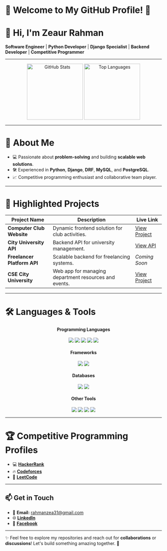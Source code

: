 # 🌟 **Welcome to My GitHub Profile!** 🌟

# 👋 Hi, I'm **Zeaur Rahman**  
**Software Engineer** | **Python Developer** | **Django Specialist** | **Backend Developer** | **Competitive Programmer**

---

<div align="center">
  <img src="https://github-readme-stats.vercel.app/api?username=Zea2002&show_icons=true&theme=radical" alt="GitHub Stats" height="180px" />
  <img src="https://github-readme-stats.vercel.app/api/top-langs/?username=Zea2002&layout=compact&theme=radical" alt="Top Languages" height="180px" />
</div>

---

# 🚀 **About Me**  
- 💻 Passionate about **problem-solving** and building **scalable web solutions**.  
- 🛠️ Experienced in **Python**, **Django**, **DRF**, **MySQL**, and **PostgreSQL**.  
- 📈 Competitive programming enthusiast and collaborative team player.  

---

# 📂 **Highlighted Projects**  

| Project Name                              | Description                                            | Live Link |
|-------------------------------------------|--------------------------------------------------------|-----------|
| **Computer Club Website**                 | Dynamic frontend solution for club activities.         | [View Project](https://computerclub-cityuniversity.netlify.app/) |
| **City University API**                   | Backend API for university management.                 | [View API](https://city-uni-dpt-api.onrender.com) |
| **Freelancer Platform API**               | Scalable backend for freelancing systems.              | _Coming Soon_ |
| **CSE City University**                   | Web app for managing department resources and events.  | [View Project](https://csecityuniversity.netlify.app/) |

---

# 🛠️ **Languages & Tools**  

<div align="center">
  <h4>Programming Languages</h4>
  <img src="https://img.shields.io/badge/-Python-3776AB?style=for-the-badge&logo=Python&logoColor=white" />
  <img src="https://img.shields.io/badge/-JavaScript-F7DF1E?style=for-the-badge&logo=JavaScript&logoColor=black" />
  <img src="https://img.shields.io/badge/-SQL-4479A1?style=for-the-badge&logo=MySQL&logoColor=white" />
  <img src="https://img.shields.io/badge/-HTML-E34F26?style=for-the-badge&logo=HTML5&logoColor=white" />
  <img src="https://img.shields.io/badge/-CSS-1572B6?style=for-the-badge&logo=CSS3&logoColor=white" />
</div>

<div align="center">
  <h4>Frameworks</h4>
  <img src="https://img.shields.io/badge/-Django-092E20?style=for-the-badge&logo=Django&logoColor=white" />
  <img src="https://img.shields.io/badge/-Django%20REST%20Framework-ff1709?style=for-the-badge&logo=django&logoColor=white" />
</div>

<div align="center">
  <h4>Databases</h4>
  <img src="https://img.shields.io/badge/-MySQL-4479A1?style=for-the-badge&logo=MySQL&logoColor=white" />
  <img src="https://img.shields.io/badge/-PostgreSQL-336791?style=for-the-badge&logo=PostgreSQL&logoColor=white" />
</div>

<div align="center">
  <h4>Other Tools</h4>
  <img src="https://img.shields.io/badge/-Docker-2496ED?style=for-the-badge&logo=Docker&logoColor=white" />
  <img src="https://img.shields.io/badge/-Postman-FF6C37?style=for-the-badge&logo=Postman&logoColor=white" />
  <img src="https://img.shields.io/badge/-Git-F05032?style=for-the-badge&logo=Git&logoColor=white" />
  <img src="https://img.shields.io/badge/-GitHub-181717?style=for-the-badge&logo=GitHub&logoColor=white" />
</div>

---

# 🏆 **Competitive Programming Profiles**  
- 💻 [**HackerRank**](https://www.hackerrank.com/profile/rahmanzea31)  
- 🔥 [**Codeforces**](https://codeforces.com/profile/Zeaur_Rahman)  
- 🎯 [**LeetCode**](https://leetcode.com/u/rahmanzea31/)  

---

## 📫 **Get in Touch**  
- 📧 **Email:** [rahmanzea31@gmail.com](mailto:rahmanzea31@gmail.com)  
- 🌐 [**LinkedIn**](https://www.linkedin.com/in/zeaur-rahman-4209622a8)  
- 📱 [**Facebook**](https://www.facebook.com/WanderBlueprint)  

---

✨ Feel free to explore my repositories and reach out for **collaborations** or **discussions**! Let's build something amazing together. 🌟

